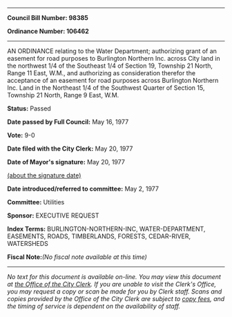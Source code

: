 

********

**Council Bill Number: 98385**
   
**Ordinance Number: 106462**
********

 AN ORDINANCE relating to the Water Department; authorizing grant of an easement for road purposes to Burlington Northern Inc. across City land in the northwest 1/4 of the Southeast 1/4 of Section 19, Township 21 North, Range 11 East, W.M., and authorizing as consideration therefor the acceptance of an easement for road purposes across Burlington Northern Inc. Land in the Northeast 1/4 of the Southwest Quarter of Section 15, Township 21 North, Range 9 East, W.M.

**Status:** Passed
   
**Date passed by Full Council:** May 16, 1977
   
**Vote:** 9-0
   
**Date filed with the City Clerk:** May 20, 1977
   
**Date of Mayor's signature:** May 20, 1977
   
[(about the signature date)](/~public/approvaldate.htm)
   
   
   
**Date introduced/referred to committee:** May 2, 1977
   
**Committee:** Utilities
   
**Sponsor:** EXECUTIVE REQUEST
   
   
**Index Terms:** BURLINGTON-NORTHERN-INC, WATER-DEPARTMENT, EASEMENTS, ROADS, TIMBERLANDS, FORESTS, CEDAR-RIVER, WATERSHEDS

**Fiscal Note:**_(No fiscal note available at this time)_
********

_No text for this document is available on-line. You may view this document at [the Office of the City Clerk](http://www.seattle.gov/leg/clerk/contactUs.htm). If you are unable to visit the Clerk's Office, you may request a copy or scan be made for you by Clerk staff. Scans and copies provided by the Office of the City Clerk are subject to [copy fees](http://clerk.seattle.gov/~public/clerkfees.htm), and the timing of service is dependent on the availability of staff._

